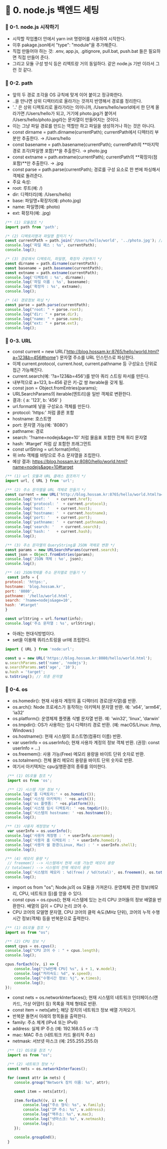 # 📌 0. node.js 백엔드 세팅
### 📌 0-1. node.js 시작하기
- 시작할 작업폴더 안에서 yarn init 명령어를 사용하여 시작한다.
- 이후 pakage.json에서 "type": "module"을 추가해준다.
- 직접 만들어야 하는 것: .env, app.js, .gitignore, pull.bat, push.bat 들은 필요하면 직접 만들어 준다.
- 그리고 모듈 구성 방식 등은 리엑트랑 거의 동일하다. 같은 node.js 기반 이라서 그런 것 같다.

### 📌 0-2. path
- 앞의 두 경로 조각을 OS 규칙에 맞게 이어 붙이고 정규화한다.
- ..을 만나면 상위 디렉터리로 올라가는 것까지 반영해서 경로를 정리한다.
- '..' 은 상위 디렉토리로 올라가라는 의미니까, /Users/hello/world에서 한 단계 올라가면 /Users/hello가 되고, 거기에 photo.jpg가 붙어서 /Users/hello/photo.jpg라는 문자열이 만들어지는 것이다.
- 이는 그냥 파일 경로를 만드는 역할만 하고 파일을 생성하거나 하는 것은 아니다.
- const dirname = path.dirname(currentPath); currentPath에서 디렉터리 부분만 추출한다. → /Users/hello
- const basename = path.basename(currentPath); currentPath의 **마지막 경로 조각(파일명 포함)**을 추출한다. → photo.jpg
- const extname = path.extname(currentPath); currentPath의 **확장자(점 포함)**만 추출한다. → .jpg
- const parse = path.parse(currentPath); 경로를 구성 요소로 한 번에 파싱해서 객체로 돌려준다. 
- 주요 속성:
- root: 루트(예: /)
- dir: 디렉터리(예: /Users/hello)
- base: 파일명+확장자(예: photo.jpg)
- name: 파일명(예: photo)
- ext: 확장자(예: .jpg)
```js
/** (1) 모듈참조 */
import path from 'path';

/* (2) 디렉토리명과 파일명 합치기 */
const currentPath = path.join('/Users/hello/world', '../photo.jpg'); //괄호 안 두개의 값을 join으로 합쳐줌
console.log('파일 패스 : %s', currentPath);
console.log();

/* (3) 경로에서 디렉토리, 파일명, 확장자 구분하기 */
const dirname = path.dirname(currentPath);
const basename = path.basename(currentPath);
const extname = path.extname(currentPath);
console.log('디렉토리 : %s', dirname);
console.log('파일 이름 : %s', basename);
console.log('확장자 : %s', extname);
console.log();

/* (4) 경로정보 파싱 */
const parse = path.parse(currentPath);
console.log("root: " + parse.root);
console.log("dir: " + parse.dir);
console.log("name: " + parse.name);
console.log("ext: " + parse.ext);
console.log();
```

### 📌 0-3. URL
- const current = new URL('http://blog.hossam.kr:8765/hello/world.html?a=123&b=456#home') 문자열 주소를 URL 인스턴스로 파싱한다.
- 이제 current.protocol, current.host, current.pathname 등 구성요소 단위로 접근 가능해진다.
- current.search(예: '?a=123&b=456')를 받아 쿼리 스트링 파서를 만든다.
- 내부적으로 a=123, b=456 같은 키-값 쌍 iterable을 갖게 됨.
- const json = Object.fromEntries(params);
- URLSearchParams의 iterable(엔트리)을 일반 객체로 변환한다.
- 결과: { a: '123', b: '456' }
- url.format에 넣을 구성요소 객체를 만든다.
- protocol: 'https:' 처럼 콜론 포함
- hostname: 호스트명
- port: 문자열 가능(예: '8080')
- pathname: 경로
- search: '?name=nodejs&age=10' 처럼 물음표 포함한 전체 쿼리 문자열
- hash: '#target' 처럼 샵 포함한 프래그먼트
- const urlString = url.format(info);
- 위 info 객체를 바탕으로 주소 문자열을 조립한다.
- 예상 결과: https://blog.hossam.kr:8080/hello/world.html?name=nodejs&age=10#target
```js
/** (1) url 모듈과 URL 클래스 참조하기 */
import url, { URL } from 'url';

/** (2) 주소 문자열을 URL 객체로 만들기 */
const current = new URL('http://blog.hossam.kr:8765/hello/world.html?a=123&b=456#home');
console.log('href: '   + current.href);
console.log('protocol: '  + current.protocol);
console.log('host: '   + current.host);
console.log('hostname: '  + current.hostname);
console.log('port: '   + current.port);
console.log('pathname: '  + current.pathname);
console.log('search: '   + current.search);
console.log('hash: '   + current.hash);
console.log();

/** (3) 주소 문자열의 QueryString을 JSON 객체로 변환 */
const params = new URLSearchParams(current.search);
const json = Object.fromEntries(params);
console.log('JSON 객체 : %o', json);
console.log();

/** (4) JSON객체를 주소 문자열로 만들기 */
 const info = {
protocol: 'https:',
hostname: 'blog.hossam.kr',
port: '8080',
pathname: '/hello/world.html',
search: '?name=nodejs&age=10',
hash: '#target'
}

const urlString = url.format(info);
console.log('주소 문자열 : %s', urlString);
```
- 아래는 현대식방법이다.
- set을 이용해 쿼리스트링을 url에 조립한다.
```js
import { URL } from 'node:url';

const u = new URL('https://blog.hossam.kr:8080/hello/world.html');
u.searchParams.set('name', 'nodejs');
u.searchParams.set('age', '10');
u.hash = 'target';
u.toString(); // 최종 문자열
```

### 📌 0-4. os
- os.homedir(): 현재 사용자 계정의 홈 디렉터리 경로(문자열)를 반환.
- os.arch(): Node 프로세스가 동작하는 아키텍처 문자열 반환. 예: 'x64', 'arm64', 'ia32'
- os.platform(): 운영체제 플랫폼 식별 문자열 반환. 예: 'win32', 'linux', 'darwin'
- os.tmpdir(): OS가 사용하는 임시 디렉터리 경로 반환. (예: macOS/Linux: /tmp, Windows:)
- os.hostname(): 현재 시스템의 호스트명(컴퓨터 이름) 반환.
- var userInfo = os.userInfo(); 현재 사용자 계정의 정보 객체 반환. (권장: const userInfo = ...)
- os.freemem(): 사용 가능(Free) 메모리 용량을 바이트 단위 숫자로 반환.
- os.totalmem(): 전체 물리 메모리 용량을 바이트 단위 숫자로 반환.
- 여기서 아키텍처는 cpu실행환경의 종류를 의미한다.
```js
 /** (1) OS모듈 참조 */
 import os from 'os';

 /** (2) 시스템 기본 정보 */
console.log('홈 디렉토리:' + os.homedir());
console.log('시스텀 아키텍처: ' +os.arch());
console.log('os 플랫폼: ' +os.platform());
console.log('시스템 임시 디렉토리: ' +os.tmpdir());
console.log('시스템의 hostname: ' +os.hostname());
console.log();

/** (3) 사용자 계정정보 */
 var userInfo = os.userInfo();
console.log('사용자 계정명 : ' + userInfo.username);
console.log('사용자 홈 디렉토리 : ' + userInfo.homedir);
console.log('사용자 쉘 환경(Linux, Mac) : ' + userInfo.shell);
console.log();

/** (4) 메모리 용량 */
 // freemem() --> 시스템에서 현재 사용 가능한 메모리 용량
// totalmem() --> 시스템의 전체 메모리 용량
console.log('시스템의 메모리 : %d(free) / %d(total)', os.freemem(), os.totalmem());
console.log();
```
- import os from "os"; Node.js의 os 모듈을 가져온다. 운영체제 관련 정보(메모리, CPU, 네트워크 등)를 얻을 수 있다.
- const cpus = os.cpus(); 현재 시스템에 있는 논리 CPU 코어들의 정보 배열을 반환한다. 배열의 길이 = CPU 논리 코어 수.
- CPU 코어의 모델명 문자열, CPU 코어의 클럭 속도(MHz 단위), 코어의 누적 수행 시간 정보(객체) 등을 반복문으로 출력한다.
```js
/** (1) OS모듈 참조 */
import os from "os";

/** (2) CPU 정보 */
const cpus = os.cpus();
console.log("CPU 코어 수 : " + cpus.length);
console.log();

cpus.forEach((v, i) => {
    console.log("[%d번째 CPU] %s", i + 1, v.model);
    console.log("처리속도: %d", v.speed);
    console.log("수행시간 정보: %j", v.times);
    console.log();
});
```
- const nets = os.networkInterfaces(); 현재 시스템의 네트워크 인터페이스(랜카드, 가상 어댑터 등) 목록을 객체 형태로 반환.
- const item = nets[attr]; 해당 장치의 네트워크 정보 배열 가져오기.
- 반복문 돌면서 아래의 항목들을 출력한다.
- family: 주소 체계 (IPv4 또는 IPv6)
- address: 실제 IP 주소 (예: 192.168.0.5 or ::1)
- mac: MAC 주소 (네트워크 카드 물리적 주소)
- netmask: 서브넷 마스크 (예: 255.255.255.0)
```js
 /** (1) OS모듈 참조 */
 import os from "os";

 /** (2) 네트워크 정보 */
 const nets = os.networkInterfaces();

 for (const attr in nets) {
    console.group("Network 장치 이름: %s", attr);

    const item = nets[attr];

    item.forEach((v, i) => {
        console.log("주소 형식: %s", v.family);
        console.log("IP 주소: %s", v.address);
        console.log("맥주소: %s", v.mac);
        console.log("넷마스크: %s", v.netmask);
        console.log();
    });

    console.groupEnd();
 }
```